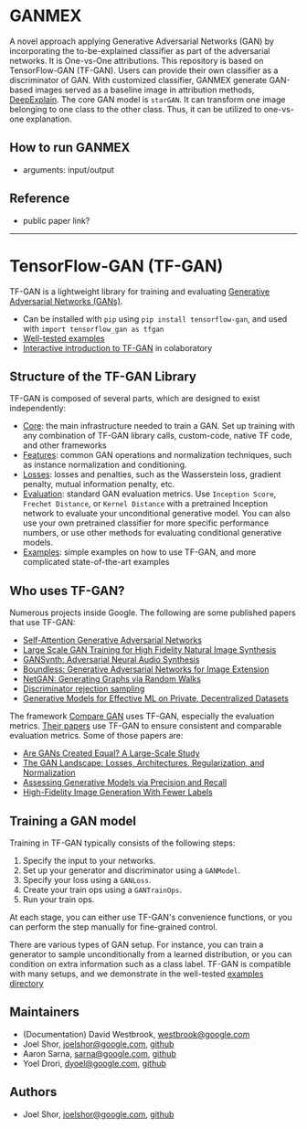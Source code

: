 # GANMEX
 A novel approach applying Generative Adversarial Networks (GAN) by incorporating the to-be-explained classifier as part of the adversarial networks. It is One-vs-One attributions. This repository is based on TensorFlow-GAN (TF-GAN). Users can provide their own classifier as a discriminator of GAN. With customized classifier, GANMEX generate GAN-based images served as a baseline image in attribution methods, [DeepExplain](https://github.com/marcoancona/DeepExplain). The core GAN model is `starGAN`. It can transform one image belonging to one class to the other class. Thus, it can be utilized to one-vs-one explanation.
 
 ## How to run GANMEX
 * arguments: input/output
 
 ## Reference
 * public paper link?
 
----------------------------------
# TensorFlow-GAN (TF-GAN)

TF-GAN is a lightweight library for training and evaluating [Generative
Adversarial Networks (GANs)](https://arxiv.org/abs/1406.2661).


* Can be installed with `pip` using `pip install tensorflow-gan`, and used
with `import tensorflow_gan as tfgan`
* [Well-tested examples](https://github.com/tensorflow/gan/tree/master/tensorflow_gan/examples/)
* [Interactive introduction to TF-GAN](https://github.com/tensorflow/gan/blob/master/tensorflow_gan/examples/colab_notebooks/tfgan_tutorial.ipynb) in colaboratory

## Structure of the TF-GAN Library

TF-GAN is composed of several parts, which are designed to exist independently:

*   [Core](https://github.com/tensorflow/gan/tree/master/tensorflow_gan/python/train.py):
    the main infrastructure needed to train a GAN. Set up training with
    any combination of TF-GAN library calls, custom-code, native TF code, and other frameworks
*   [Features](https://github.com/tensorflow/gan/tree/master/tensorflow_gan/python/features/):
    common GAN operations and
    normalization techniques, such as instance normalization and conditioning.
*   [Losses](https://github.com/tensorflow/gan/tree/master/tensorflow_gan/python/losses/):
    losses and
    penalties, such as the Wasserstein loss, gradient penalty, mutual
    information penalty, etc.
*   [Evaluation](https://github.com/tensorflow/gan/tree/master/tensorflow_gan/python/eval/):
    standard GAN evaluation metrics.
    Use `Inception Score`, `Frechet Distance`, or `Kernel Distance` with a
    pretrained Inception network to evaluate your unconditional generative
    model. You can also use your own pretrained classifier for more specific
    performance numbers, or use other methods for evaluating conditional
    generative models.
*   [Examples](https://github.com/tensorflow/gan/tree/master/tensorflow_gan/):
    simple examples on how to use TF-GAN, and more complicated state-of-the-art examples

## Who uses TF-GAN?

Numerous projects inside Google. The following are some published papers that use TF-GAN:

*   [Self-Attention Generative Adversarial Networks](https://arxiv.org/abs/1805.08318)
*   [Large Scale GAN Training for High Fidelity Natural Image Synthesis](https://arxiv.org/abs/1809.11096)
*   [GANSynth: Adversarial Neural Audio Synthesis](https://arxiv.org/abs/1902.08710)
*   [Boundless: Generative Adversarial Networks for Image Extension](http://arxiv.org/abs/1908.07007)
*   [NetGAN: Generating Graphs via Random Walks](https://arxiv.org/abs/1803.00816)
*   [Discriminator rejection sampling](https://arxiv.org/abs/1810.06758)
*   [Generative Models for Effective ML on Private, Decentralized Datasets](https://arxiv.org/pdf/1911.06679.pdf)

The framework [Compare GAN](https://github.com/google/compare_gan) uses TF-GAN,
especially the evaluation metrics. [Their papers](https://github.com/google/compare_gan#compare-gan)
use TF-GAN to ensure consistent and comparable evaluation metrics.
Some of those papers are:

*   [Are GANs Created Equal? A Large-Scale Study](https://arxiv.org/abs/1711.10337)
*   [The GAN Landscape: Losses, Architectures, Regularization, and Normalization](https://arxiv.org/abs/1807.04720)
*   [Assessing Generative Models via Precision and Recall](https://arxiv.org/abs/1806.00035)
*   [High-Fidelity Image Generation With Fewer Labels](https://arxiv.org/abs/1903.02271)

## Training a GAN model

Training in TF-GAN typically consists of the following steps:

1. Specify the input to your networks.
1. Set up your generator and discriminator using a `GANModel`.
1. Specify your loss using a `GANLoss`.
1. Create your train ops using a `GANTrainOps`.
1. Run your train ops.

At each stage, you can either use TF-GAN's convenience functions, or you can
perform the step manually for fine-grained control.

There are various types of GAN setup. For instance, you can train a generator
to sample unconditionally from a learned distribution, or you can condition on
extra information such as a class label. TF-GAN is compatible with many setups,
and we demonstrate in the well-tested [examples directory](https://github.com/tensorflow/gan/tree/master/tensorflow_gan/examples/)


## Maintainers

* (Documentation) David Westbrook, westbrook@google.com
* Joel Shor, joelshor@google.com, [github](https://github.com/joel-shor)
* Aaron Sarna, sarna@google.com, [github](https://github.com/aaronsarna)
* Yoel Drori, dyoel@google.com, [github](https://github.com/yoeldr)

## Authors
* Joel Shor, joelshor@google.com, [github](https://github.com/joel-shor)
